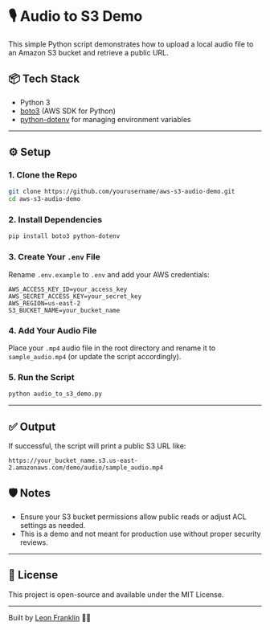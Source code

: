 # 🎙️ Audio to S3 Demo

This simple Python script demonstrates how to upload a local audio file to an Amazon S3 bucket and retrieve a public URL.

## 📦 Tech Stack
- Python 3
- [boto3](https://boto3.amazonaws.com/v1/documentation/api/latest/index.html) (AWS SDK for Python)
- [python-dotenv](https://pypi.org/project/python-dotenv/) for managing environment variables

---

## ⚙️ Setup

### 1. Clone the Repo
```bash
git clone https://github.com/yourusername/aws-s3-audio-demo.git
cd aws-s3-audio-demo
```

### 2. Install Dependencies
```bash
pip install boto3 python-dotenv
```

### 3. Create Your `.env` File
Rename `.env.example` to `.env` and add your AWS credentials:
```env
AWS_ACCESS_KEY_ID=your_access_key
AWS_SECRET_ACCESS_KEY=your_secret_key
AWS_REGION=us-east-2
S3_BUCKET_NAME=your_bucket_name
```

### 4. Add Your Audio File
Place your `.mp4` audio file in the root directory and rename it to `sample_audio.mp4` (or update the script accordingly).

### 5. Run the Script
```bash
python audio_to_s3_demo.py
```

---

## ✅ Output
If successful, the script will print a public S3 URL like:
```
https://your_bucket_name.s3.us-east-2.amazonaws.com/demo/audio/sample_audio.mp4
```

## 🛡 Notes
- Ensure your S3 bucket permissions allow public reads or adjust ACL settings as needed.
- This is a demo and not meant for production use without proper security reviews.

---

## 📄 License
This project is open-source and available under the MIT License.

---

Built by [Leon Franklin](https://www.linkedin.com/in/leon-m-franklin-iii-813950206/) ✊🏾
